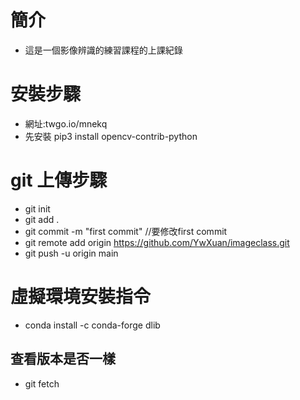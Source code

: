 # 簡介
- 這是一個影像辨識的練習課程的上課紀錄

# 安裝步驟
- 網址:twgo.io/mnekq
- 先安裝 pip3 install opencv-contrib-python

# git 上傳步驟
- git init
- git add .
- git commit -m "first commit"  //要修改first commit
- git remote add origin https://github.com/YwXuan/imageclass.git
- git push -u origin main

# 虛擬環境安裝指令
- conda install -c conda-forge dlib

## 查看版本是否一樣
- git fetch
